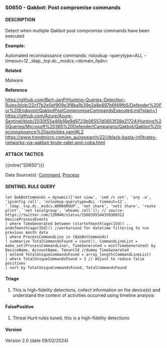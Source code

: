 ### S0650 - Qakbot: Post compromise commands

#### DESCRIPTION

Detect when multiple Qakbot post compromise commands have been executed

**Example:**

Automated reconnaissance commands:
nslookup -querytype=ALL -timeout=12 \_ldap.\_tcp.dc.\_msdcs.\<domain_fqdn>

**Related**

Malware

**Reference**

https://github.com/Bert-JanP/Hunting-Queries-Detection-Rules/blob/22cf7b2e0ef909e3f8ba1b39e2a8e897b6f49fb5/Defender%20For%20Endpoint/QakbotPostCompromiseCommandsExecuted.md?plain=1 <br>
https://github.com/Azure/Azure-Sentinel/blob/2030f55a46b18e9d9723b06557d0653f38e21724/Hunting%20Queries/Microsoft%20365%20Defender/Campaigns/Qakbot/Qakbot%20reconnaissance%20activities.yaml#L2 <br>
https://www.trendmicro.com/en_au/research/22/j/black-basta-infiltrates-networks-via-qakbot-brute-ratel-and-coba.html <br>

#### ATT&CK TACTICS

{{mitre("S0650")}}

Data Source(s): [Command](https://attack.mitre.org/datasources/DS0017), [Process](https://attack.mitre.org/datasources/DS0009/)

#### SENTINEL RULE QUERY

```
let QakBotCommands = dynamic(['net view', 'cmd /c set', 'arp -a', 'ipconfig /all', 'nslookup-querytype=ALL -timeout=12', '_ldap._tcp.dc._msdcs.WORKGROUP', 'net share', 'net1 share', 'route print', 'net localgroup', 'whoami /all']); // source: https://twitter.com/1ZRR4H/status/1568395544359309312
DeviceProcessEvents
| where TimeGenerated between (startofmonth(ago(15d)) .. endofmonth(ago(15d))) //workaround for datetime filtering to run previous month data
| where ProcessCommandLine in (QakBotCommands)
| summarize TotalCommandsFound = count(), CommandLineList = make_set(ProcessCommandLine), TimeGenerated = min(TimeGenerated) by DeviceName, AccountName, TenantId //dummy TimeGenerated
| extend TotalUniqueCommandsFound = array_length(CommandLineList)
| where TotalUniqueCommandsFound > 3 // Adjust to reduce false positives
| sort by TotalUniqueCommandsFound, TotalCommandsFound
```

#### Triage

1. This is high-fidelity detections, collect information on the device(s) and understand the context of activities occurred using timeline analysis

#### FalsePositive

1. Threat Hunt rules tuned, this is a high-fidelity detections

#### Version

Version 2.0 (date 09/02/2024)
